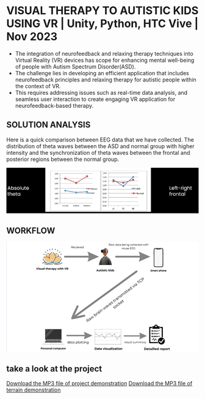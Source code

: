 # VISUAL THERAPY TO AUTISTIC KIDS USING VR | Unity, Python, HTC Vive |                                            Nov 2023

- The integration of neurofeedback and relaxing therapy  techniques into Virtual Reality (VR) devices has scope for enhancing mental well-being of people with Autism Spectrum Disorder(ASD).
- The challenge lies in developing an efficient application that includes neurofeedback principles and relaxing therapy for autistic people within the context of VR.
- This requires addressing issues such as real-time data analysis, and seamless user interaction to create engaging VR application for neurofeedback-based therapy.

## SOLUTION ANALYSIS 
Here is a quick comparison between EEG data that we have collected.
The distribution of theta waves between the ASD and normal group with higher intensity and the synchronization of theta waves between the frontal and posterior regions between the normal group. 

![solution_analysis](solution_analysis_graph.png)

## WORKFLOW

![solution workflow](workflow.png)

## take a look at the project 
[Download the MP3 file of project demonstration](https://github.com/dhivakar020/Visual-therapy-to-autistic-kids-using-VR/blob/main/Team%20Zion_OR.mp4)
[Download the MP3 file of terrain demonstration](https://github.com/dhivakar020/Visual-therapy-to-autistic-kids-using-VR/blob/main/Terrain_OR.mp4)
